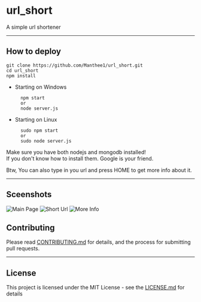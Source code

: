 # url_short

A simple url shortener

---

## How to deploy

    git clone https://github.com/Manthee1/url_short.git
    cd url_short
    npm install

* Starting on Windows

        npm start
        or
        node server.js

* Starting on Linux

        sudo npm start
        or
        sudo node server.js

Make sure you have both nodejs and mongodb installed!  
If you don't know how to install them. Google is your friend.  

Btw, You can also type in you url and press HOME to get more info about it.

---

## Sceenshots

![Main Page](https://i.imgur.com/v9KkyV7.png "Main Page")
![Short Url](https://i.imgur.com/ESzzAiA.png "Optional title")
![More Info](https://i.imgur.com/QpRITHP.png "More Info")

## Contributing

Please read [CONTRIBUTING.md](CONTRIBUTING.md) for details, and the process for submitting pull requests.

---

## License

This project is licensed under the MIT License - see the [LICENSE.md](LICENSE.md) for details

